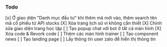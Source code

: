 ### Todo

[x] Ở giao diện "Danh mục đầu tư" khi thêm mã mới vào, thêm search tên mã cổ phiếu từ API stocks
[X] Xóa trang lịch sử vì không cần thiết
[X] Chỉnh sửa giao diện trang học tập
[ ] Tạo popup chat với bot ở tất cả màn hình
[X] Xóa code & Revork code
[ ] Thêm các màn hình trainer
[ ] Tạo component news
[ ] Tạo landing page
[ ] Lấy thông tin user zalo để hiển thị thông tin
